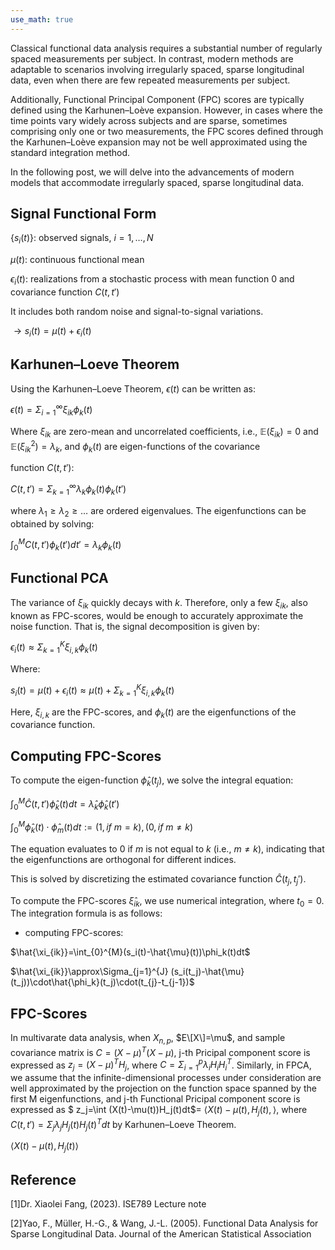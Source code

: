 ```yaml
---
use_math: true
---
```


Classical functional data analysis requires a substantial number of regularly spaced measurements per subject. In contrast, modern methods are adaptable to scenarios involving irregularly spaced, sparse longitudinal data, even when there are few repeated measurements per subject.

Additionally, Functional Principal Component (FPC) scores are typically defined using the Karhunen–Loève expansion. However, in cases where the time points vary widely across subjects and are sparse, sometimes comprising only one or two measurements, the FPC scores defined through the Karhunen–Loève expansion may not be well approximated using the standard integration method.

In the following post, we will delve into the advancements of modern models that accommodate irregularly spaced, sparse longitudinal data.

## Signal Functional Form

$\{s_i(t)\}$: observed signals, $i=1, \ldots, N$

$\mu(t)$: continuous functional mean

$\epsilon_i(t)$: realizations from a stochastic process with mean function 0 and covariance function $C(t,t')$

It includes both random noise and signal-to-signal variations.

$\rightarrow s_i(t) = \mu(t) + \epsilon_i(t)$


## Karhunen–Loeve Theorem

Using the Karhunen–Loeve Theorem, $\epsilon(t)$ can be written as:


$\epsilon(t) = \Sigma_{i=1}^{\infty} \xi_{ik} \phi_k(t)$


Where $\xi_{ik}$ are zero-mean and uncorrelated coefficients, i.e., $\mathbb{E}(\xi_{ik}) = 0$ and $\mathbb{E}(\xi_{ik}^2) = \lambda_k$, and $\phi_k(t)$ are eigen-functions of the covariance 

function $C(t,t')$:


$C(t,t') = \Sigma_{k=1}^{\infty} \lambda_k \phi_k(t) \phi_k(t')$


where $\lambda_1 \geq \lambda_2 \geq \ldots$ are ordered eigenvalues. The eigenfunctions can be obtained by solving:


$\int_{0}^{M} C(t,t') \phi_k(t') dt' = \lambda_k \phi_k(t)$


## Functional PCA

The variance of $\xi_{ik}$ quickly decays with $k$. Therefore, only a few $\xi_{ik}$, also known as FPC-scores, would be enough to accurately approximate the noise function. That is, the signal 
decomposition is given by:


$\epsilon_i(t)\approx\Sigma_{k=1}^{K}\xi_{i,k}\phi_k(t)$


Where:

$s_i(t)=\mu(t)+\epsilon_i(t)\approx\mu(t)+\Sigma_{k=1}^{K}\xi_{i,k}\phi_k(t)$


Here, $\xi_{i,k}$ are the FPC-scores, and $\phi_k(t)$ are the eigenfunctions of the covariance function.


## Computing FPC-Scores

To compute the eigen-function $\hat{\phi}_k(t_j)$, we solve the integral equation:

$\int_{0}^{M} \hat{C}(t, t')\hat{\phi}_k(t)dt=\hat{\lambda}_k\hat{\phi}_k(t')$

$\int_{0}^{M} \hat{\phi}_k(t)\cdot \hat{\phi}_m(t)dt :=(1, if \ m = k), (0, if \ m \neq k)$

The equation evaluates to 0 if $m$ is not equal to $k$ (i.e., $m \neq k$), indicating that the eigenfunctions are orthogonal for different indices.

This is solved by discretizing the estimated covariance function $\hat{C}(t_j, t_j')$.

To compute the FPC-scores $\hat{\xi}_{ik}$, we use numerical integration, where $t_0 = 0$. The integration formula is as follows:

- computing FPC-scores: 

$\hat{\xi_{ik}}=\int_{0}^{M}(s_i(t)-\hat{\mu}(t))\phi_k(t)dt$

$\hat{\xi_{ik}}\approx\Sigma_{j=1}^{J} (s_i(t_j)-\hat{\mu}(t_j))\cdot\hat{\phi_k}(t_j)\cdot(t_{j}-t_{j-1})$


## FPC-Scores

 In multivarate data analysis, when $X_{n,p}$, $E\[X\]=\mu$, and sample covariance matrix is $C=(X-\mu)^{T}(X-\mu)$, j-th Pricipal component score is expressed as $z_{j}=(X-\mu)^{T}H_j$, where $C=\Sigma_{i=1}^{p}\lambda_i H_i H_i^T$. Similarly, in FPCA, we assume that the infinite-dimensional processes under consideration are well approximated by the projection on the
function space spanned by the first M eigenfunctions, and j-th Functional Pricipal component score is expressed as $ z_j=\int (X(t)-\mu(t))H_j(t)dt$=
$\langle X(t)-\mu(t),H_j(t),\rangle$, where $C(t,t')=\Sigma_j \lambda_j H_j(t) H_j(t)^Tdt$ by Karhunen–Loeve Theorem.

$\langle X(t)-\mu(t),H_j(t)\rangle$
## Reference
[1]Dr. Xiaolei Fang, (2023). ISE789 Lecture note

[2]Yao, F., Müller, H.-G., & Wang, J.-L. (2005). Functional Data Analysis for Sparse Longitudinal Data. Journal of the American Statistical Association






















































